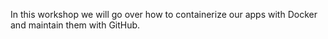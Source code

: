 In this workshop we will go over how to containerize our apps with Docker and maintain them with GitHub.
